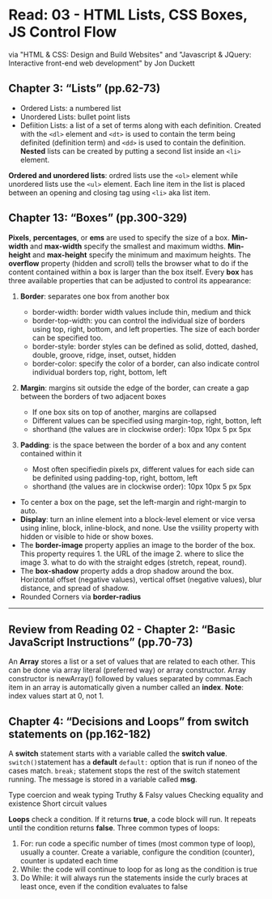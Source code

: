 # Read: 03 - HTML Lists, CSS Boxes, JS Control Flow

via "HTML & CSS: Design and Build Websites" and "Javascript & JQuery: Interactive front-end web development" by Jon Duckett

## Chapter 3: “Lists” (pp.62-73)

- Ordered Lists: a numbered list
- Unordered Lists: bullet point lists
- Defiition Lists: a list of a set of terms along with each definition. Created with the `<dl>` element and `<dt>` is used to contain the term being definited (definition term) and `<dd>` is used to contain the definition. **Nested** lists can be created by putting a second list inside an `<li>` element.

**Ordered and unordered lists**: ordred lists use the `<ol>` element while unordered lists use the `<ul>` element. Each line item in the list is placed between an opening and closing tag using `<li>` aka list item.

## Chapter 13: “Boxes” (pp.300-329)

**Pixels**, **percentages**, or **ems** are used to specify the size of a box. **Min-width** and **max-width** specify the smallest and maximum widths. **Min-height** and **max-height** specify the minimum and maximum heights. The **overflow** property (hidden and scroll) tells the browser what to do if the content contained within a box is larger than the box itself. Every **box** has three available properties that can be adjusted to control its appearance:

1. **Border**: separates one box from another box

    - border-width: border width values include thin, medium and thick
    - border-top-width: you can control the individual size of borders using top, right, bottom, and left properties. The size of each border can be specified too.
    - border-style: border styles can be defined as solid, dotted, dashed, double, groove, ridge, inset, outset, hidden
    - border-color: specify the color of a border, can also indicate control individual borders top, right, bottom, left

2. **Margin**: margins sit outside the edge of the border, can create a gap between the borders of two adjacent boxes

     - If one box sits on top of another, margins are collapsed
     - Different values can be specified using margin-top, right, botton, left
     - shorthand (the values are in clockwise order): 10px 10px 5 px 5px

3. **Padding**: is the space between the border of a box and any content contained within it

    - Most often specifiedin pixels px, different values for each side can be definited using padding-top, right, bottom, left
    - shorthand (the values are in clockwise order): 10px 10px 5 px 5px

- To center a box on the page, set the left-margin and right-margin to auto.
- **Display**: turn an inline element into a block-level element or vice versa using inline, block, inline-block, and none. Use the vsiility property with hidden or visible to hide or show boxes.
- The **border-image** property applies an image to the border of the box. This property requires 1. the URL of the image 2. where to slice the image 3. what to do with the straight edges (stretch, repeat, round).
- The **box-shadow** property adds a drop shadow around the box. Horizontal offset (negative values), vertical offset (negative values), blur distance, and spread of shadow.
- Rounded Corners via **border-radius**

---

## Review from Reading 02 - Chapter 2: “Basic JavaScript Instructions” (pp.70-73)

An **Array** stores a list or a set of values that are related to each other. This can be done via array literal (preferred way) or array constructor. Array constructor is newArray() followed by values separated by commas.Each item in an array is automatically given a number called an **index**. **Note**: index values start at 0, not 1.

## Chapter 4: “Decisions and Loops” from switch statements on (pp.162-182)

A **switch** statement starts with a variable called the **switch value**. `switch()`statement has a **default** `default:` option that is run if noneo of the cases match. `break;` statement stops the rest of the switch statement running. The message is stored in a variable called **msg**.

Type coercion and weak typing
Truthy & Falsy values
Checking equality and existence
Short circuit values

**Loops** check a condition. If it returns **true**, a code block will run. It repeats until the condition returns **false**. Three common types of loops:

1. For: run code a specific number of times (most common type of loop), usually a counter. Create a variable, configure the condition (counter), counter is updated each time
2. While: the code will continue to loop for as long as the condition is true
3. Do While: it will always run the statements inside the curly braces at least once, even if the condition evaluates to false
